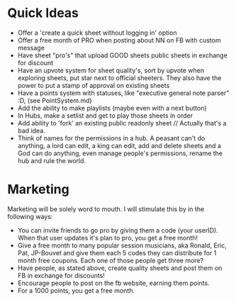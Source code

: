 Quick Ideas
===========

- Offer a 'create a quick sheet without logging in' option
- Offer a free month of PRO when posting about NN on FB with custom message
- Have sheet "pro's" that upload GOOD sheets public sheets in exchange for
  discount
- Have an upvote system for sheet quality's, sort by upvote when exploring
  sheets, put star next to official sheeters.
  They also have the power to put a stamp of approval on existing sheets
- Have a points system with statuses, like "executive general note parser" :D,
  (see PointSystem.md)
- Add the ability to make playlists (maybe even with a next button)
- In Hubs, make a setlist and get to play those sheets in order
- Add ability to 'fork' an existing public readonly sheet // Actually that's a bad idea.
- Think of names for the permissions in a hub. A peasant can't do anything, a
  lord can edit, a king can edit, add and delete sheets and a God can do anything,
  even manage people's permissions, rename the hub and rule the world.


Marketing
=========

Marketing will be solely word to mouth. I will stimulate this by in the
following ways:

- You can invite friends to go pro by giving them a code (your userID). When
  that user updates it's plan to pro, you get a free month!
- Give a free month to many popular session musicians, aka Ronald, Eric, Pat,
  JP-Bouvet and give them each 5 codes they can distribute for 1 month free
  coupons. Each one of those people get three more?
- Have people, as stated above, create quality sheets and post them on FB in
  exchange for discounts!
- Encourage people to post on the fb website, earning them points.
- For a 1000 points, you get a free month.
